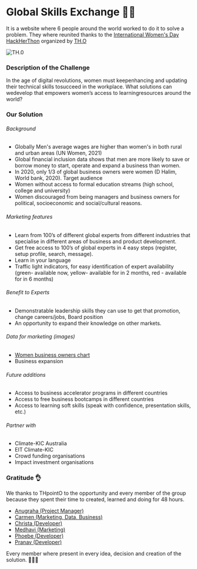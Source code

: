 # Global Skills Exchange 👩‍💻

It is a website where 6 people around the world worked to do it to solve a problem. They where reunited thanks to the [International Women's Day HackHerThon](https://www.linkedin.com/events/hackherth0n-internationalwomenday/) organized by [TH.O](https://www.linkedin.com/company/thpoint0)

![TH.0](https://i.imgur.com/ick4Z3D.png)

### Description of the Challenge

In the age of digital revolutions, women must keepenhancing and updating their technical skills tosucceed in the workplace. What solutions can wedevelop that empowers women’s access to learningresources around the world?

### Our Solution

###### Background

- Globally Men's average wages are higher than women's in both rural and urban areas (UN Women, 2021)
- Global financial inclusion data shows that men are more likely to save or borrow money to start, operate and expand a business than women.
- In 2020, only 1/3 of global business owners were women (D Halim, World bank, 2020).
  Target audience
- Women without access to formal education streams (high school, college and university)
- Women discouraged from being managers and business owners for political, socioeconomic and social/cultural reasons.

###### Marketing features

- Learn from 100’s of different global experts from different industries that specialise in different areas of business and product development.
- Get free access to 100’s of global experts in 4 easy steps (register, setup profile, search, message).
- Learn in your language
- Traffic light indicators, for easy identification of expert availability (green- available now, yellow- available for in 2 months, red - available for in 6 months)

###### Benefit to Experts

- Demonstratable leadership skills they can use to get that promotion, change careers/jobs, Board position
- An opportunity to expand their knowledge on other markets.

###### Data for marketing (images)

- [Women business owners chart](https://blogs.worldbank.org/opendata/women-entrepreneurs-needed-stat)
- Business expansion

###### Future additions

- Access to business accelerator programs in different countries
- Access to free business bootcamps in different countries
- Access to learning soft skills (speak with confidence, presentation skills, etc.)

###### Partner with

- Climate-KIC Australia
- EIT Climate-KIC
- Crowd funding organisations
- Impact investment organisations

### Gratitude 👌

We thanks to THpointO to the opportunity and every member of the group because they spent their time to created, learned and doing for 48 hours.

- [Anugraha (Project Manager)](https://www.linkedin.com/in/anugraha-das-bb419716a/)
- [Carmen (Marketing, Data, Business)](https://www.linkedin.com/in/carmen-munian-32b86157/)
- [Christa (Developer)](https://github.com/cBridges851)
- [Medhavi (Marketing)](https://www.linkedin.com/in/medhavi-singh-8752091ba/)
- [Phoebe (Developer)](https://github.com/Phoebe-WD)
- [Pranav (Developer)](https://github.com/theBeginner86)

Every member where present in every idea, decision and creation of the solution.
👏👏👏

